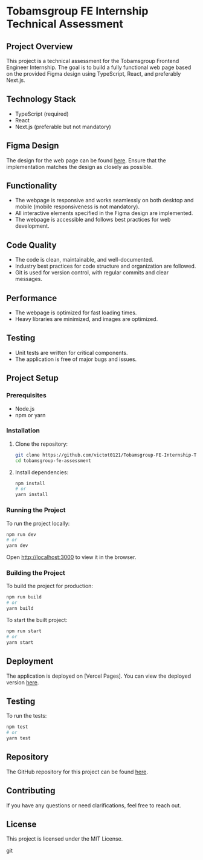 # Tobamsgroup FE Internship Technical Assessment

## Project Overview
This project is a technical assessment for the Tobamsgroup Frontend Engineer Internship. The goal is to build a fully functional web page based on the provided Figma design using TypeScript, React, and preferably Next.js.

## Technology Stack
- TypeScript (required)
- React
- Next.js (preferable but not mandatory)

## Figma Design
The design for the web page can be found [here](https://www.figma.com/design/PZ9aNZQakGzH5CgjWY2nXg/Frontend-Interns-Assessment?node-id=1-296&t=x075fFJL9fwym8vw-0). Ensure that the implementation matches the design as closely as possible.

## Functionality
- The webpage is responsive and works seamlessly on both desktop and mobile (mobile responsiveness is not mandatory).
- All interactive elements specified in the Figma design are implemented.
- The webpage is accessible and follows best practices for web development.

## Code Quality
- The code is clean, maintainable, and well-documented.
- Industry best practices for code structure and organization are followed.
- Git is used for version control, with regular commits and clear messages.

## Performance
- The webpage is optimized for fast loading times.
- Heavy libraries are minimized, and images are optimized.

## Testing
- Unit tests are written for critical components.
- The application is free of major bugs and issues.

## Project Setup
### Prerequisites
- Node.js
- npm or yarn

### Installation
1. Clone the repository:
   ```bash
   git clone https://github.com/victot0121/Tobamsgroup-FE-Internship-Technical-Assessment.git
   cd tobamsgroup-fe-assessment
   ```

2. Install dependencies:
   ```bash
   npm install
   # or
   yarn install
   ```

### Running the Project
To run the project locally:
```bash
npm run dev
# or
yarn dev
```
Open [http://localhost:3000](http://localhost:3000) to view it in the browser.

### Building the Project
To build the project for production:
```bash
npm run build
# or
yarn build
```
To start the built project:
```bash
npm run start
# or
yarn start
```

## Deployment
The application is deployed on [Vercel Pages]. You can view the deployed version [here](tobamsgroup-fe-internship-technical-assessment.vercel.app).

## Testing
To run the tests:
```bash
npm test
# or
yarn test
```

## Repository
The GitHub repository for this project can be found [here](https://github.com/victot0121/Tobamsgroup-FE-Internship-Technical-Assessment.git).
 
## Contributing
If you have any questions or need clarifications, feel free to reach out.

## License
This project is licensed under the MIT License.

git